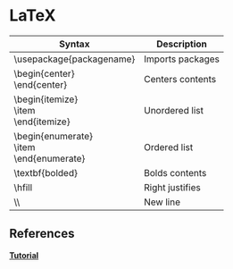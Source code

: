 # LaTeX

Syntax | Description  
--- | ---  
\usepackage{packagename} | Imports packages
\begin{center}<br>\end{center} | Centers contents  
\begin{itemize}<br>\item <br>\end{itemize} | Unordered list  
\begin{enumerate}<br>\item <br>\end{enumerate} | Ordered list  
\textbf{bolded} | Bolds contents  
\hfill | Right justifies 
\\\ | New line

## References

**[Tutorial](https://www.latex-tutorial.com/tutorials/)**